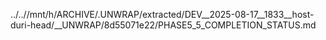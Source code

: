 ../..//mnt/h/ARCHIVE/.UNWRAP/extracted/DEV__2025-08-17__1833__host-duri-head/__UNWRAP/8d55071e22/PHASE5_5_COMPLETION_STATUS.md